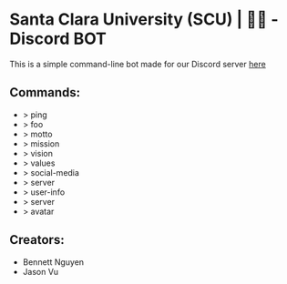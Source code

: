 # Santa Clara University (SCU) | 🐎💨 - Discord BOT
This is a simple command-line bot made for our Discord server [here](https://discord.com)

## Commands:
- \> ping
- \> foo
- \> motto
- \> mission
- \> vision
- \> values
- \> social-media
- \> server
- \> user-info
- \> server
- \> avatar

## Creators:
- Bennett Nguyen
- Jason Vu
